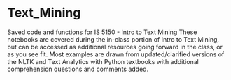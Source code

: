 # Text_Mining
Saved code and functions for IS 5150 - Intro to Text Mining
These notebooks are covered during the in-class portion of Intro to Text Mining, but can be accessed as additional resources going forward in the class, or as you see fit.
Most examples are drawn from updated/clarified versions of the NLTK and Text Analytics with Python textbooks with additional comprehension questions and comments added.
